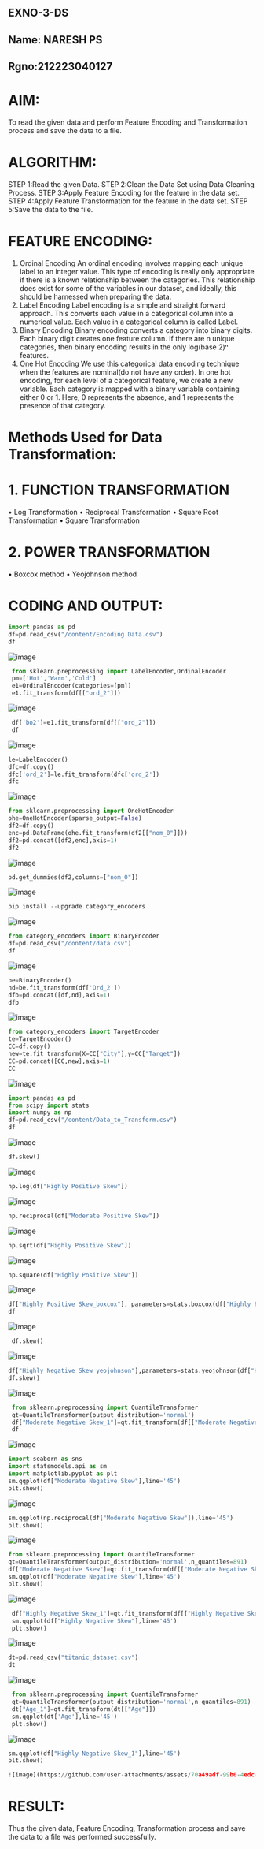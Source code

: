 ## EXNO-3-DS
## Name: NARESH PS
## Rgno:212223040127

# AIM:
To read the given data and perform Feature Encoding and Transformation process and save the data to a file.

# ALGORITHM:
STEP 1:Read the given Data.
STEP 2:Clean the Data Set using Data Cleaning Process.
STEP 3:Apply Feature Encoding for the feature in the data set.
STEP 4:Apply Feature Transformation for the feature in the data set.
STEP 5:Save the data to the file.

# FEATURE ENCODING:
1. Ordinal Encoding
An ordinal encoding involves mapping each unique label to an integer value. This type of encoding is really only appropriate if there is a known relationship between the categories. This relationship does exist for some of the variables in our dataset, and ideally, this should be harnessed when preparing the data.
2. Label Encoding
Label encoding is a simple and straight forward approach. This converts each value in a categorical column into a numerical value. Each value in a categorical column is called Label.
3. Binary Encoding
Binary encoding converts a category into binary digits. Each binary digit creates one feature column. If there are n unique categories, then binary encoding results in the only log(base 2)ⁿ features.
4. One Hot Encoding
We use this categorical data encoding technique when the features are nominal(do not have any order). In one hot encoding, for each level of a categorical feature, we create a new variable. Each category is mapped with a binary variable containing either 0 or 1. Here, 0 represents the absence, and 1 represents the presence of that category.

# Methods Used for Data Transformation:
  # 1. FUNCTION TRANSFORMATION
• Log Transformation
• Reciprocal Transformation
• Square Root Transformation
• Square Transformation
  # 2. POWER TRANSFORMATION
• Boxcox method
• Yeojohnson method

# CODING AND OUTPUT:
```py
import pandas as pd
df=pd.read_csv("/content/Encoding Data.csv")
df
```
![image](https://github.com/user-attachments/assets/91212134-9972-4149-9062-b944eee764ee)
```py
 from sklearn.preprocessing import LabelEncoder,OrdinalEncoder
 pm=['Hot','Warm','Cold']
 e1=OrdinalEncoder(categories=[pm])
 e1.fit_transform(df[["ord_2"]])
```
![image](https://github.com/user-attachments/assets/60e33830-cde0-4416-ae6c-3a62618defbb)
```py
 df['bo2']=e1.fit_transform(df[["ord_2"]])
 df
```
![image](https://github.com/user-attachments/assets/a82844f2-5a0d-437b-8089-061ad70602b4)
```py
le=LabelEncoder()
dfc=df.copy()
dfc['ord_2']=le.fit_transform(dfc['ord_2'])
dfc
```
![image](https://github.com/user-attachments/assets/36bc5e52-2b97-423f-a615-7e9c6a5ef58c)
```py
from sklearn.preprocessing import OneHotEncoder
ohe=OneHotEncoder(sparse_output=False)
df2=df.copy()
enc=pd.DataFrame(ohe.fit_transform(df2[["nom_0"]]))
df2=pd.concat([df2,enc],axis=1)
df2
```
![image](https://github.com/user-attachments/assets/cb539601-dbf0-47db-b1ad-e4efc1cd225e)
```py
pd.get_dummies(df2,columns=["nom_0"])
```
![image](https://github.com/user-attachments/assets/a965e66e-56f9-4d92-af4c-767dae4d5399)
```py
pip install --upgrade category_encoders
```
![image](https://github.com/user-attachments/assets/0b462857-5a11-4132-9253-4f94fb333463)
```py
from category_encoders import BinaryEncoder
df=pd.read_csv("/content/data.csv")
df
```
![image](https://github.com/user-attachments/assets/a3a30a7d-e80b-477b-af0f-4dd439ecbb4c)
```py
be=BinaryEncoder()
nd=be.fit_transform(df['Ord_2'])
dfb=pd.concat([df,nd],axis=1)
dfb
```
![image](https://github.com/user-attachments/assets/7a3b8b79-83c0-497a-8882-6700d6908f28)
```py
from category_encoders import TargetEncoder
te=TargetEncoder()
CC=df.copy()
new=te.fit_transform(X=CC["City"],y=CC["Target"])
CC=pd.concat([CC,new],axis=1)
CC
```
![image](https://github.com/user-attachments/assets/797b5ec0-ba30-4698-9826-e772eb179a16)
```py
import pandas as pd
from scipy import stats
import numpy as np
df=pd.read_csv("/content/Data_to_Transform.csv")
df
```
![image](https://github.com/user-attachments/assets/fd37f995-0502-45d0-9377-bd6d3ae635bd)
```py
df.skew()
```
![image](https://github.com/user-attachments/assets/614b5b60-3554-4dd2-bd0d-6c0bca829eb8)
```py
np.log(df["Highly Positive Skew"])
```
![image](https://github.com/user-attachments/assets/f7b8f8e4-d6a1-48c0-bd7d-85b3c8a5a868)
```py
np.reciprocal(df["Moderate Positive Skew"])
```
![image](https://github.com/user-attachments/assets/427ba7aa-1ad6-400b-b08a-5c740376c1d0)
```py
np.sqrt(df["Highly Positive Skew"])
```
![image](https://github.com/user-attachments/assets/50f14ba4-fabb-4a84-81ae-90126f8a587f)
```py
np.square(df["Highly Positive Skew"])
```
![image](https://github.com/user-attachments/assets/c022482c-8439-49a8-b57e-4a971549ed88)
```py
df["Highly Positive Skew_boxcox"], parameters=stats.boxcox(df["Highly Positive Skew"])
df
```
![image](https://github.com/user-attachments/assets/569912d7-be90-4751-8f6f-38c31dad085a)
```py
 df.skew()
```
![image](https://github.com/user-attachments/assets/5757fffc-811a-4c0d-9293-e55262473793)
```py
df["Highly Negative Skew_yeojohnson"],parameters=stats.yeojohnson(df["Highly Negative Skew"])
df.skew()
```
![image](https://github.com/user-attachments/assets/874a80d9-f9dd-4ebc-b34c-b6ba91cd4a19)
```py
 from sklearn.preprocessing import QuantileTransformer
 qt=QuantileTransformer(output_distribution='normal')
 df["Moderate Negative Skew_1"]=qt.fit_transform(df[["Moderate Negative Skew"]])
 df
```
![image](https://github.com/user-attachments/assets/a6c186b0-3757-4e29-bca8-ea78a55492b0)
```py
import seaborn as sns
import statsmodels.api as sm
import matplotlib.pyplot as plt
sm.qqplot(df["Moderate Negative Skew"],line='45')
plt.show()
```
![image](https://github.com/user-attachments/assets/ea7a9948-a074-49c3-971c-48a6f97ed0a3)
```py
sm.qqplot(np.reciprocal(df["Moderate Negative Skew"]),line='45')
plt.show()
```
![image](https://github.com/user-attachments/assets/301b915d-7c65-474e-ad78-851c3fea1414)
```py
from sklearn.preprocessing import QuantileTransformer
qt=QuantileTransformer(output_distribution='normal',n_quantiles=891)
df["Moderate Negative Skew"]=qt.fit_transform(df[["Moderate Negative Skew"]])
sm.qqplot(df["Moderate Negative Skew"],line='45')
plt.show()
```
![image](https://github.com/user-attachments/assets/29e641b9-04e5-4dda-a03b-7b2044a68048)
```py
 df["Highly Negative Skew_1"]=qt.fit_transform(df[["Highly Negative Skew"]])
 sm.qqplot(df["Highly Negative Skew"],line='45')
 plt.show()
```
![image](https://github.com/user-attachments/assets/38c6f188-04d8-4d0b-a1b6-215710a519ba)
```py
dt=pd.read_csv("titanic_dataset.csv")
dt
```
![image](https://github.com/user-attachments/assets/47722f10-8fb7-4a9e-940e-f9573581abaf)
```py
 from sklearn.preprocessing import QuantileTransformer
 qt=QuantileTransformer(output_distribution='normal',n_quantiles=891)
 dt["Age_1"]=qt.fit_transform(dt[["Age"]])
 sm.qqplot(dt['Age'],line='45')
 plt.show()
```
![image](https://github.com/user-attachments/assets/9dadaeb2-f9b4-4956-9b99-a5a020227878)
```py
sm.qqplot(df["Highly Negative Skew_1"],line='45')
plt.show()

![image](https://github.com/user-attachments/assets/70a49adf-99b0-4edc-ba19-2ed5fb58f26e)
```
# RESULT:
Thus the given data, Feature Encoding, Transformation process and save the data to a file
 was performed successfully.
